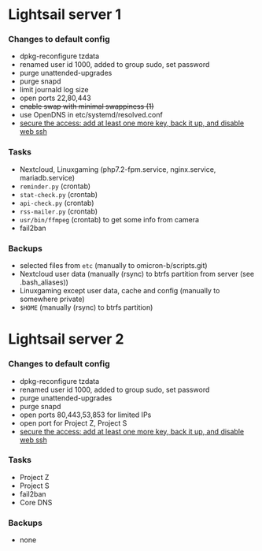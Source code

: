 # Lightsail server 1

### Changes to default config

- dpkg-reconfigure tzdata
- renamed user id 1000, added to group sudo, set password
- purge unattended-upgrades
- purge snapd
- limit journald log size
- open ports 22,80,443
- ~~enable swap with minimal swappiness (1)~~
- use OpenDNS in etc/systemd/resolved.conf
- [secure the access: add at least one more key, back it up, and disable web ssh](https://lightsail.aws.amazon.com/ls/docs/en_us/articles/amazon-lightsail-securing-linux-unix-amazon-ec2-instances)

### Tasks

- Nextcloud, Linuxgaming (php7.2-fpm.service, nginx.service, mariadb.service)
- `reminder.py` (crontab)
- `stat-check.py` (crontab)
- `api-check.py` (crontab)
- `rss-mailer.py` (crontab)
- `usr/bin/ffmpeg` (crontab) to get some info from camera
- fail2ban

### Backups

- selected files from `etc` (manually to omicron-b/scripts.git)
- Nextcloud user data (manually (rsync) to btrfs partition from server (see .bash_aliases))
- Linuxgaming except user data, cache and config (manually to somewhere private)
- `$HOME` (manually (rsync) to btrfs partition)

# Lightsail server 2

### Changes to default config

- dpkg-reconfigure tzdata
- renamed user id 1000, added to group sudo, set password
- purge unattended-upgrades
- purge snapd
- open ports 80,443,53,853 for limited IPs
- open port for Project Z, Project S
- [secure the access: add at least one more key, back it up, and disable web ssh](https://lightsail.aws.amazon.com/ls/docs/en_us/articles/amazon-lightsail-securing-linux-unix-amazon-ec2-instances)

### Tasks

- Project Z
- Project S
- fail2ban
- Core DNS

### Backups

- none
